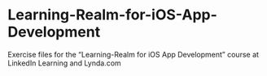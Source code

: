 # Learning-Realm-for-iOS-App-Development
Exercise files for the “Learning-Realm for iOS App Development” course at LinkedIn Learning and Lynda.com
